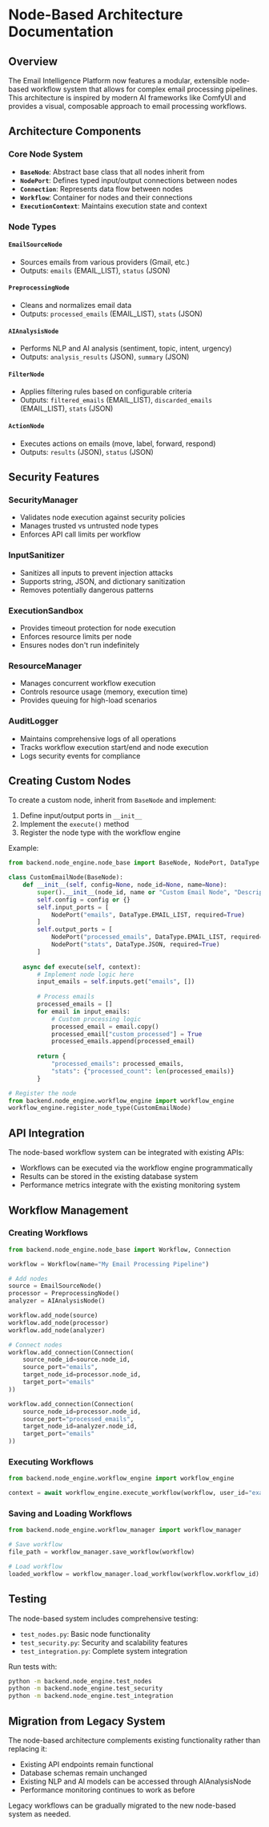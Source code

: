 # Node-Based Architecture Documentation

## Overview

The Email Intelligence Platform now features a modular, extensible node-based workflow system that allows for complex email processing pipelines. This architecture is inspired by modern AI frameworks like ComfyUI and provides a visual, composable approach to email processing workflows.

## Architecture Components

### Core Node System
- **`BaseNode`**: Abstract base class that all nodes inherit from
- **`NodePort`**: Defines typed input/output connections between nodes
- **`Connection`**: Represents data flow between nodes
- **`Workflow`**: Container for nodes and their connections
- **`ExecutionContext`**: Maintains execution state and context

### Node Types

#### `EmailSourceNode`
- Sources emails from various providers (Gmail, etc.)
- Outputs: `emails` (EMAIL_LIST), `status` (JSON)

#### `PreprocessingNode`
- Cleans and normalizes email data
- Outputs: `processed_emails` (EMAIL_LIST), `stats` (JSON)

#### `AIAnalysisNode`
- Performs NLP and AI analysis (sentiment, topic, intent, urgency)
- Outputs: `analysis_results` (JSON), `summary` (JSON)

#### `FilterNode`
- Applies filtering rules based on configurable criteria
- Outputs: `filtered_emails` (EMAIL_LIST), `discarded_emails` (EMAIL_LIST), `stats` (JSON)

#### `ActionNode`
- Executes actions on emails (move, label, forward, respond)
- Outputs: `results` (JSON), `status` (JSON)

## Security Features

### SecurityManager
- Validates node execution against security policies
- Manages trusted vs untrusted node types
- Enforces API call limits per workflow

### InputSanitizer
- Sanitizes all inputs to prevent injection attacks
- Supports string, JSON, and dictionary sanitization
- Removes potentially dangerous patterns

### ExecutionSandbox
- Provides timeout protection for node execution
- Enforces resource limits per node
- Ensures nodes don't run indefinitely

### ResourceManager
- Manages concurrent workflow execution
- Controls resource usage (memory, execution time)
- Provides queuing for high-load scenarios

### AuditLogger
- Maintains comprehensive logs of all operations
- Tracks workflow execution start/end and node execution
- Logs security events for compliance

## Creating Custom Nodes

To create a custom node, inherit from `BaseNode` and implement:

1. Define input/output ports in `__init__`
2. Implement the `execute()` method
3. Register the node type with the workflow engine

Example:
```python
from backend.node_engine.node_base import BaseNode, NodePort, DataType

class CustomEmailNode(BaseNode):
    def __init__(self, config=None, node_id=None, name=None):
        super().__init__(node_id, name or "Custom Email Node", "Description")
        self.config = config or {}
        self.input_ports = [
            NodePort("emails", DataType.EMAIL_LIST, required=True)
        ]
        self.output_ports = [
            NodePort("processed_emails", DataType.EMAIL_LIST, required=True),
            NodePort("stats", DataType.JSON, required=True)
        ]
    
    async def execute(self, context):
        # Implement node logic here
        input_emails = self.inputs.get("emails", [])
        
        # Process emails
        processed_emails = []
        for email in input_emails:
            # Custom processing logic
            processed_email = email.copy()
            processed_email["custom_processed"] = True
            processed_emails.append(processed_email)
        
        return {
            "processed_emails": processed_emails,
            "stats": {"processed_count": len(processed_emails)}
        }

# Register the node
from backend.node_engine.workflow_engine import workflow_engine
workflow_engine.register_node_type(CustomEmailNode)
```

## API Integration

The node-based workflow system can be integrated with existing APIs:

- Workflows can be executed via the workflow engine programmatically
- Results can be stored in the existing database system
- Performance metrics integrate with the existing monitoring system

## Workflow Management

### Creating Workflows
```python
from backend.node_engine.node_base import Workflow, Connection

workflow = Workflow(name="My Email Processing Pipeline")

# Add nodes
source = EmailSourceNode()
processor = PreprocessingNode()
analyzer = AIAnalysisNode()

workflow.add_node(source)
workflow.add_node(processor)
workflow.add_node(analyzer)

# Connect nodes
workflow.add_connection(Connection(
    source_node_id=source.node_id,
    source_port="emails",
    target_node_id=processor.node_id,
    target_port="emails"
))

workflow.add_connection(Connection(
    source_node_id=processor.node_id,
    source_port="processed_emails",
    target_node_id=analyzer.node_id,
    target_port="emails"
))
```

### Executing Workflows
```python
from backend.node_engine.workflow_engine import workflow_engine

context = await workflow_engine.execute_workflow(workflow, user_id="example_user")
```

### Saving and Loading Workflows
```python
from backend.node_engine.workflow_manager import workflow_manager

# Save workflow
file_path = workflow_manager.save_workflow(workflow)

# Load workflow
loaded_workflow = workflow_manager.load_workflow(workflow.workflow_id)
```

## Testing

The node-based system includes comprehensive testing:

- `test_nodes.py`: Basic node functionality
- `test_security.py`: Security and scalability features  
- `test_integration.py`: Complete system integration

Run tests with:
```bash
python -m backend.node_engine.test_nodes
python -m backend.node_engine.test_security
python -m backend.node_engine.test_integration
```

## Migration from Legacy System

The node-based architecture complements existing functionality rather than replacing it:

- Existing API endpoints remain functional
- Database schemas remain unchanged
- Existing NLP and AI models can be accessed through AIAnalysisNode
- Performance monitoring continues to work as before

Legacy workflows can be gradually migrated to the new node-based system as needed.